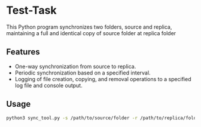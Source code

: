 # Test-Task
This Python program synchronizes two folders, source and replica, maintaining a full and identical copy of source folder at replica folder 

## Features

- One-way synchronization from source to replica.
- Periodic synchronization based on a specified interval.
- Logging of file creation, copying, and removal operations to a specified log file and console output.

## Usage

```bash
python3 sync_tool.py -s /path/to/source/folder -r /path/to/replica/folder -l /path/to/log/file.log -i interval_in_seconds 
